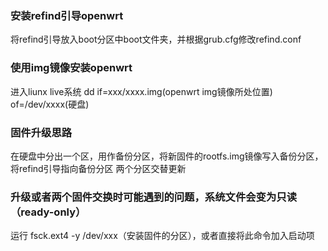 ### 安装refind引导openwrt
将refind引导放入boot分区中boot文件夹，并根据grub.cfg修改refind.conf

### 使用img镜像安装openwrt
进入liunx live系统
dd if=xxx/xxxx.img(openwrt img镜像所处位置) of=/dev/xxxx(硬盘)

### 固件升级思路
在硬盘中分出一个区，用作备份分区，将新固件的rootfs.img镜像写入备份分区，将refind引导指向备份分区
两个分区交替更新

### 升级或者两个固件交换时可能遇到的问题，系统文件会变为只读（ready-only）
运行 fsck.ext4 -y /dev/xxx（安装固件的分区），或者直接将此命令加入启动项